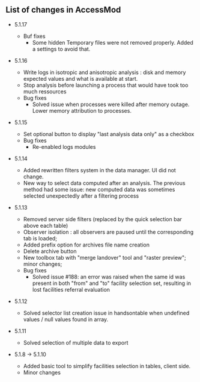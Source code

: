 ## List of changes in AccessMod

- 5.1.17
    - Buf fixes
        - Some hidden Temporary files were not removed properly. Added a settings to avoid that.
- 5.1.16
    - Write logs in isotropic and anisotropic analysis : disk and memory expected values and what is available at start.
    - Stop analysis before launching a process that would have took too much ressources
    - Bug fixes
        - Solved issue when processes were killed after memory outage. Lower memory attribution to processes.

- 5.1.15 
    - Set optional button to display "last analysis data only" as a checkbox
    - Bug fixes 
        - Re-enabled logs modules
- 5.1.14
    - Added rewritten filters system in the data manager. UI did not change.
    - New way to select data computed after an analysis. The previous method had some issue: new computed data was sometimes selected unexpectedly after a filtering process

- 5.1.13 
    - Removed server side filters (replaced by the quick selection bar above each table)
    - Observer isolation : all observers are paused until the corresponding tab is loaded;
    - Added prefix option for archives file name creation 
    - Delete archive button
    - New toolbox tab with "merge landover" tool and "raster preview"; minor changes; 
    - Bug fixes
        - Solved issue #188: an error was raised when the same id was present in both "from" and "to" facility selection set, resulting in lost facilities referral evaluation 

- 5.1.12 
  - Solved selector list creation issue in handsontable when undefined values / null values found in array.

- 5.1.11
  - Solved selection of multiple data to export 

- 5.1.8 -> 5.1.10 
  - Added basic tool to simplify facilities selection in tables, client side.
  - Minor changes

